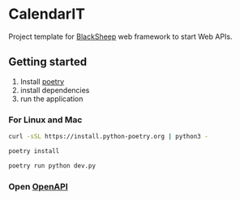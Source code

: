 # CalendarIT
Project template for [BlackSheep](https://github.com/Neoteroi/BlackSheep)
web framework to start Web APIs.

## Getting started

1. Install [poetry](https://python-poetry.org/docs/#installing-with-the-official-installer)
2. install dependencies
3. run the application

### For Linux and Mac

```bash
curl -sSL https://install.python-poetry.org | python3 -

poetry install

poetry run python dev.py
```

### Open [OpenAPI](http://localhost:44777/docs)